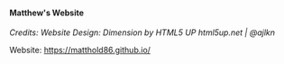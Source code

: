 #### Matthew's Website

*Credits:*
	*Website Design:*
		*Dimension by HTML5 UP*
		*html5up.net | @ajlkn*

Website: https://matthold86.github.io/


